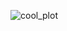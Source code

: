 ![cool_plot](https://github-readme-stats.vercel.app/api/top-langs/?username=dnabytes&layout=donut&theme=dark)
